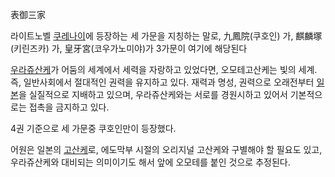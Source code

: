 表御三家  

라이트노벨 [쿠레나이](%EC%BF%A0%EB%A0%88%EB%82%98%EC%9D%B4.md)에 등장하는 세 가문을 지칭하는 말로,
九鳳院(쿠호인) 가, 麒麟塚(키린즈카) 가, 皇牙宮(코우가노미야)가 3가문이 여기에 해당된다

[우라쥬산케](%EC%9A%B0%EB%9D%BC%EC%A5%AC%EC%82%B0%EC%BC%80.md)가 어둠의 세계에서 세력을
자랑하고 있었다면, 오모테고산케는 빛의 세계. 즉, 일반사회에서 절대적인 권력을 유지하고 있다. 재력과 명성, 권력으로 오래전부터
[일본](%EC%9D%BC%EB%B3%B8.md)을 실질적으로 지배하고 있으며, 우라쥬산케와는 서로를 경원시하고 있어서 기본적으로는
접촉을 금지하고 있다.

4권 기준으로 세 가문중 쿠호인만이 등장했다.  

어원은 일본의 [고산케](%EA%B3%A0%EC%82%B0%EC%BC%80.md)로, 에도막부 시절의 오리지널 고산케와 구별해야 할
필요도 있고, 우라쥬산케와 대비되는 의미이기도 해서 앞에 오모테를 붙인 것으로 추정된다.

